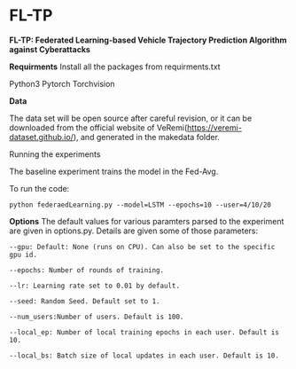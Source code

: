 # FL-TP

**FL-TP: Federated Learning-based Vehicle Trajectory Prediction Algorithm against Cyberattacks**

**Requirments**
Install all the packages from requirments.txt

Python3
Pytorch
Torchvision

**Data**

The data set will be open source after careful revision, or it can be downloaded from the official website of VeRemi(https://veremi-dataset.github.io/), and generated in the makedata folder.

Running the experiments

The baseline experiment trains the model in the Fed-Avg.

To run the code:

```shell
python federaedLearning.py --model=LSTM --epochs=10 --user=4/10/20
```

**Options**
The default values for various paramters parsed to the experiment are given in options.py. Details are given some of those parameters:

```shell
--gpu: Default: None (runs on CPU). Can also be set to the specific gpu id.

--epochs: Number of rounds of training.

--lr: Learning rate set to 0.01 by default.

--seed: Random Seed. Default set to 1.

--num_users:Number of users. Default is 100.

--local_ep: Number of local training epochs in each user. Default is 10.

--local_bs: Batch size of local updates in each user. Default is 10.
```



